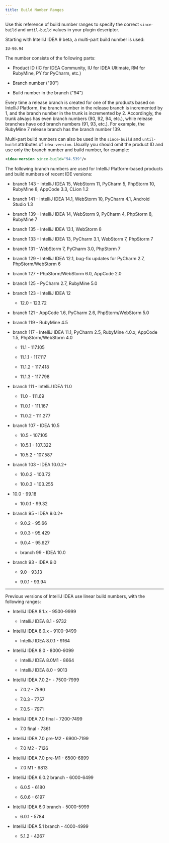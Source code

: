 ```yaml
---
title: Build Number Ranges
---
```


Use this reference of build number ranges to specify the correct `since-build` and `until-build` values in your plugin descriptor.

Starting with IntelliJ IDEA 9 beta, a multi-part build number is used:

```
IU-90.94
```

The number consists of the following parts:

* Product ID (IC for IDEA Community, IU for IDEA Ultimate, RM for RubyMine, PY for PyCharm, etc.)

* Branch number ("90")

* Build number in the branch ("94")

Every time a release branch is created for one of the products based on IntelliJ Platform, the branch number in the release branch is incremented by 1, and the branch number in the trunk is incremented by 2. 
Accordingly, the trunk always has even branch numbers (90, 92, 94, etc.), while release branches have odd branch numbers (91, 93, etc.).
For example, the RubyMine 7 release branch has the branch number 139.

Multi-part build numbers can also be used in the `since-build` and `until-build` attributes of `idea-version`. Usually you should omit the product ID and use only the branch number and build number, for example:

```xml
<idea-version since-build="94.539"/>
```

The following branch numbers are used for IntelliJ Platform-based products and build numbers of recent IDE versions:

* branch 143 - IntelliJ IDEA 15, WebStorm 11, PyCharm 5, PhpStorm 10, RubyMine 8, AppCode 3.3, CLion 1.2

* branch 141 - IntelliJ IDEA 14.1, WebStorm 10, PyCharm 4.1, Android Studio 1.3

* branch 139 - IntelliJ IDEA 14, WebStorm 9, PyCharm 4, PhpStorm 8, RubyMine 7

* branch 135 - IntelliJ IDEA 13.1, WebStorm 8

* branch 133 - IntelliJ IDEA 13, PyCharm 3.1, WebStorm 7, PhpStorm 7

* branch 131 - WebStorm 7, PyCharm 3.0, PhpStorm 7

* branch 129 - IntelliJ IDEA 12.1, bug-fix updates for PyCharm 2.7, PhpStorm/WebStorm 6

* branch 127 - PhpStorm/WebStorm 6.0, AppCode 2.0

* branch 125 - PyCharm 2.7, RubyMine 5.0

* branch 123 - IntelliJ IDEA 12


	* 12.0 - 123.72

* branch 121 - AppCode 1.6, PyCharm 2.6, PhpStorm/WebStorm 5.0

* branch 119 - RubyMine 4.5

* branch 117 - IntelliJ IDEA 11.1, PyCharm 2.5, RubyMine 4.0.x, AppCode 1.5, PhpStorm/WebStorm 4.0


	* 11.1 - 117.105

	* 11.1.1 - 117.117

	* 11.1.2 - 117.418

	* 11.1.3 - 117.798

* branch 111 - IntelliJ IDEA 11.0


	* 11.0 - 111.69

	* 11.0.1 - 111.167

	* 11.0.2 - 111.277

* branch 107 - IDEA 10.5


	* 10.5 - 107.105

	* 10.5.1 - 107.322

	* 10.5.2 - 107.587

* branch 103 - IDEA 10.0.2\+


	* 10.0.2 - 103.72

	* 10.0.3 - 103.255

* 10.0 - 99.18


    * 10.0.1 - 99.32

* branch 95 - IDEA 9.0.2\+


    * 9.0.2 - 95.66

    * 9.0.3 - 95.429

    * 9.0.4 - 95.627

    * branch 99 - IDEA 10.0

* branch 93 - IDEA 9.0


    * 9.0 - 93.13

    * 9.0.1 - 93.94

---

Previous versions of IntelliJ IDEA use linear build numbers, with the following ranges:


* IntelliJ IDEA 8.1.x - 9500-9999


	* IntelliJ IDEA 8.1 - 9732

* IntelliJ IDEA 8.0.x - 9100-9499


	* IntelliJ IDEA 8.0.1 - 9164


* IntelliJ IDEA 8.0 - 8000-9099


	* IntelliJ IDEA 8.0M1 - 8664

	* IntelliJ IDEA 8.0 - 9013

* IntelliJ IDEA 7.0.2\+ - 7500-7999


	* 7.0.2 - 7590

	* 7.0.3 - 7757

	* 7.0.5 - 7971

* IntelliJ IDEA 7.0 final - 7200-7499


	* 7.0 final - 7361

* IntelliJ IDEA 7.0 pre-M2 - 6900-7199


	* 7.0 M2 - 7126

* IntelliJ IDEA 7.0 pre-M1 - 6500-6899


	* 7.0 M1 - 6813

* IntelliJ IDEA 6.0.2 branch - 6000-6499


	* 6.0.5 - 6180

	* 6.0.6 - 6197

* IntelliJ IDEA 6.0 branch - 5000-5999


	* 6.0.1 - 5784

* IntelliJ IDEA 5.1 branch - 4000-4999


	* 5.1.2 - 4267
